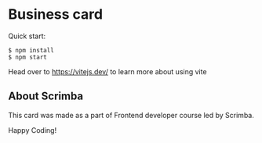 # Business card

Quick start:

```
$ npm install
$ npm start
````

Head over to https://vitejs.dev/ to learn more about using vite
## About Scrimba

This card was made as a part of Frontend developer course led by Scrimba.  

Happy Coding!
